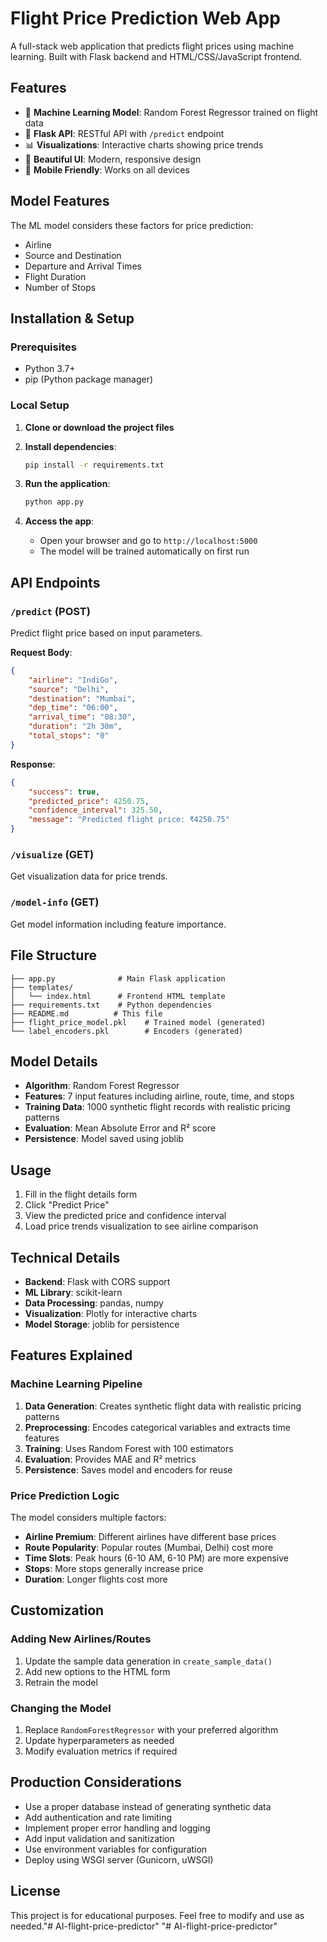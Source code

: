 # Flight Price Prediction Web App

A full-stack web application that predicts flight prices using machine learning. Built with Flask backend and HTML/CSS/JavaScript frontend.

## Features

- 🤖 **Machine Learning Model**: Random Forest Regressor trained on flight data
- 🚀 **Flask API**: RESTful API with `/predict` endpoint
- 📊 **Visualizations**: Interactive charts showing price trends
- 🎨 **Beautiful UI**: Modern, responsive design
- 📱 **Mobile Friendly**: Works on all devices

## Model Features

The ML model considers these factors for price prediction:
- Airline
- Source and Destination
- Departure and Arrival Times
- Flight Duration
- Number of Stops

## Installation & Setup

### Prerequisites

- Python 3.7+
- pip (Python package manager)

### Local Setup

1. **Clone or download the project files**

2. **Install dependencies**:
   ```bash
   pip install -r requirements.txt
   ```

3. **Run the application**:
   ```bash
   python app.py
   ```

4. **Access the app**:
   - Open your browser and go to `http://localhost:5000`
   - The model will be trained automatically on first run

## API Endpoints

### `/predict` (POST)
Predict flight price based on input parameters.

**Request Body**:
```json
{
    "airline": "IndiGo",
    "source": "Delhi",
    "destination": "Mumbai",
    "dep_time": "06:00",
    "arrival_time": "08:30",
    "duration": "2h 30m",
    "total_stops": "0"
}
```

**Response**:
```json
{
    "success": true,
    "predicted_price": 4250.75,
    "confidence_interval": 325.50,
    "message": "Predicted flight price: ₹4250.75"
}
```

### `/visualize` (GET)
Get visualization data for price trends.

### `/model-info` (GET)
Get model information including feature importance.

## File Structure

```
├── app.py              # Main Flask application
├── templates/
│   └── index.html      # Frontend HTML template
├── requirements.txt    # Python dependencies
├── README.md          # This file
├── flight_price_model.pkl    # Trained model (generated)
└── label_encoders.pkl        # Encoders (generated)
```

## Model Details

- **Algorithm**: Random Forest Regressor
- **Features**: 7 input features including airline, route, time, and stops
- **Training Data**: 1000 synthetic flight records with realistic pricing patterns
- **Evaluation**: Mean Absolute Error and R² score
- **Persistence**: Model saved using joblib

## Usage

1. Fill in the flight details form
2. Click "Predict Price"
3. View the predicted price and confidence interval
4. Load price trends visualization to see airline comparison

## Technical Details

- **Backend**: Flask with CORS support
- **ML Library**: scikit-learn
- **Data Processing**: pandas, numpy
- **Visualization**: Plotly for interactive charts
- **Model Storage**: joblib for persistence

## Features Explained

### Machine Learning Pipeline
1. **Data Generation**: Creates synthetic flight data with realistic pricing patterns
2. **Preprocessing**: Encodes categorical variables and extracts time features
3. **Training**: Uses Random Forest with 100 estimators
4. **Evaluation**: Provides MAE and R² metrics
5. **Persistence**: Saves model and encoders for reuse

### Price Prediction Logic
The model considers multiple factors:
- **Airline Premium**: Different airlines have different base prices
- **Route Popularity**: Popular routes (Mumbai, Delhi) cost more
- **Time Slots**: Peak hours (6-10 AM, 6-10 PM) are more expensive
- **Stops**: More stops generally increase price
- **Duration**: Longer flights cost more

## Customization

### Adding New Airlines/Routes
1. Update the sample data generation in `create_sample_data()`
2. Add new options to the HTML form
3. Retrain the model

### Changing the Model
1. Replace `RandomForestRegressor` with your preferred algorithm
2. Update hyperparameters as needed
3. Modify evaluation metrics if required

## Production Considerations

- Use a proper database instead of generating synthetic data
- Add authentication and rate limiting
- Implement proper error handling and logging
- Add input validation and sanitization
- Use environment variables for configuration
- Deploy using WSGI server (Gunicorn, uWSGI)

## License

This project is for educational purposes. Feel free to modify and use as needed."# AI-flight-price-predictor" 
"# AI-flight-price-predictor" 
